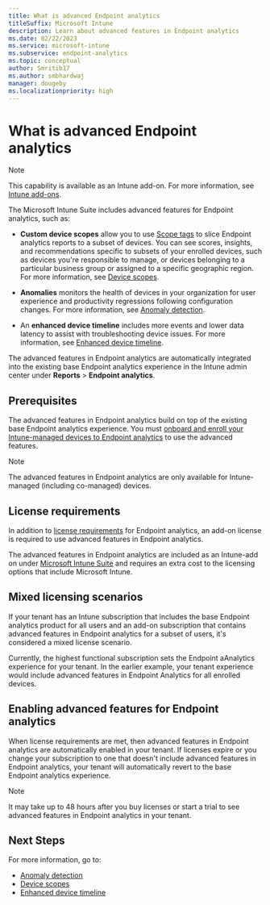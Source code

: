 ```yaml
---
title: What is advanced Endpoint analytics
titleSuffix: Microsoft Intune
description: Learn about advanced features in Endpoint analytics
ms.date: 02/22/2023
ms.service: microsoft-intune
ms.subservice: endpoint-analytics
ms.topic: conceptual
author: Smritib17
ms.author: smbhardwaj
manager: dougeby
ms.localizationpriority: high
---
```


# What is advanced Endpoint analytics

> [!NOTE]
> This capability is available as an Intune add-on. For more information, see [Intune add-ons](../memdocs/intune/fundamentals/intune-add-ons.md).

The Microsoft Intune Suite includes advanced features for Endpoint analytics, such as:

- **Custom device scopes** allow you to use [Scope tags](../memdocs/intune/fundamentals/scope-tags.md) to slice Endpoint analytics reports to a subset of devices. You can see scores, insights, and recommendations specific to subsets of your enrolled devices, such as devices you're responsible to manage, or devices belonging to a particular business group or assigned to a specific geographic region. For more information, see [Device scopes](device-scopes.md).

- **Anomalies** monitors the health of devices in your organization for user experience and productivity regressions following configuration changes. For more information, see [Anomaly detection](anomaly-detection.md).

- An **enhanced device timeline** includes more events and lower data latency to assist with troubleshooting device issues. For more information, see [Enhanced device timeline](enhanced-device-timeline.md).

The advanced features in Endpoint analytics are automatically integrated into the existing base Endpoint analytics experience in the Intune admin center under **Reports** > **Endpoint analytics**.

## Prerequisites

The advanced features in Endpoint analytics build on top of the existing base Endpoint analytics experience. You must [onboard and enroll your Intune-managed devices to Endpoint analytics](enroll-intune.md) to use the advanced features.

> [!NOTE]
> The advanced features in Endpoint analytics are only available for Intune-managed (including co-managed) devices.

## License requirements

In addition to [license requirements](enroll-intune.md#licensing-prerequisites) for Endpoint analytics, an add-on license is required to use advanced features in Endpoint analytics.

The advanced features in Endpoint analytics are included as an Intune-add on under [Microsoft Intune Suite](../memdocs/intune/fundamentals/intune-add-ons.md) and requires an extra cost to the licensing options that include Microsoft Intune.

## Mixed licensing scenarios

If your tenant has an Intune subscription that includes the base Endpoint analytics product for all users and an add-on subscription that contains advanced features in Endpoint analytics for a subset of users, it's considered a mixed license scenario.

Currently, the highest functional subscription sets the Endpoint aAnalytics experience for your tenant. In the earlier example, your tenant experience would include advanced features in Endpoint Analytics for all enrolled devices.  

## Enabling advanced features for Endpoint analytics

When license requirements are met, then advanced features in Endpoint analytics are automatically enabled in your tenant. If licenses expire or you change your subscription to one that doesn't include advanced features in Endpoint analytics, your tenant will automatically revert to the base Endpoint analytics experience.  

> [!NOTE]
> It may take up to 48 hours after you buy licenses or start a trial to see advanced features in Endpoint analytics in your tenant.

## Next Steps

For more information, go to:

- [Anomaly detection](anomaly-detection.md)
- [Device scopes](device-scopes.md)
- [Enhanced device timeline](enhanced-device-timeline.md)  
